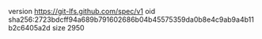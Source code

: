 version https://git-lfs.github.com/spec/v1
oid sha256:2723bdcff94a689b791602686b04b45575359da0b8e4c9ab9a4b11b2c6405a2d
size 2950
